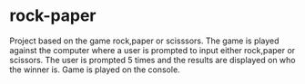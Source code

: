 # rock-paper
Project based on the game rock,paper or scisssors.
The game is played against the computer where a user is prompted to input either rock,paper or scissors.
The user is prompted 5 times and the results are displayed on who the winner is.
Game is played on the console.
